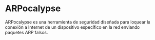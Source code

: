 # ARPocalypse
ARPocalypse es una herramienta de seguridad diseñada para loquear la conexión a Internet de un dispositivo específico en la red enviando paquetes ARP falsos.
